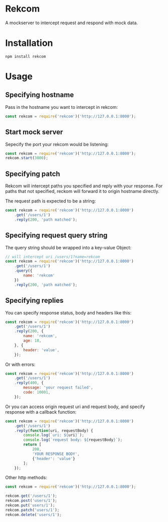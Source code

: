 # Rekcom

A mockserver to intercept request and respond with mock data.

# Installation

```
npm install rekcom
```

# Usage

## Specifying hostname

Pass in the hostname you want to intercept in rekcom:

```javascript
const rekcom = require('rekcom')('http://127.0.0.1:8000');
```

## Start mock server

Sepecify the port your rekcom would be listening:

```javascript
const rekcom = require('rekcom')('http://127.0.0.1:8000');
rekcom.start(3000);
```

## Specifying patch

Rekcom will intercept paths you specified and reply with your response.
For paths that not specified, reckom will forward it to origin hostname directly.

The request path is expected to be a string:

```javascript
const rekcom = require('rekcom')('http://127.0.0.1:8000')
    .get('/users/1')
    .reply(200, 'path matched');
```

## Specifying request query string

The query string should be wrapped into a key-value Object:

```javascript
// will intercept uri /users/1?name=rekcom
const rekcom = require('rekcom')('http://127.0.0.1:8000')
    .get('/users/1')
    .query({
        name: 'rekcom'
    })
    .reply(200, 'path matched');
```

## Specifying replies

You can specify response status, body and headers like this:

```javascript
const rekcom = require('rekcom')('http://127.0.0.1:8000')
    .get('/users/1')
    .reply(200, {
        name: 'rekcom',
        age: 18,
    }, {
        header: 'value',
    });
```

Or with errors:

```javascript
const rekcom = require('rekcom')('http://127.0.0.1:8000')
    .get('/users/1')
    .reply(400, {
        message: 'your request failed',
        code: 10001,
    });
```

Or you can access origin request uri and request body, and specify response with a callback function:

```javascript
const rekcom = require('rekcom')('http://127.0.0.1:8000')
    .get('/users/1')
    .reply(function(uri, requestBody) {
        console.log(`uri: ${uri}`);
        console.log(`request body: ${requestBody}`);
        return [
            200,
            'YOUR RESPONSE BODY',
            {'header': 'value'}
        ];
    });
```

Other http methods:

```javascript
const rekcom = require('rekcom')('http://127.0.0.1:8000');

rekcom.get('/users/1');
rekcom.post('users/1');
rekcom.put('users/1');
rekcom.patch('users/1');
rekcom.delete('users/1');
```
